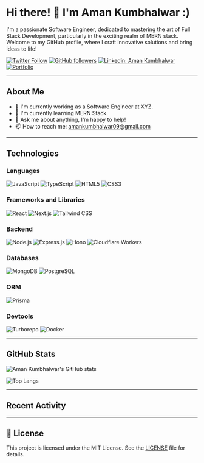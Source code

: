 <!-- Header -->
# Hi there! 👋 I'm Aman Kumbhalwar :)

<!-- Introduction -->
I'm a passionate Software Engineer, dedicated to mastering the art of Full Stack Development, particularly in the exciting realm of MERN stack. Welcome to my GitHub profile, where I craft innovative solutions and bring ideas to life!

<!-- Social Media Badges -->
[![Twitter Follow](https://img.shields.io/twitter/follow/kumbhalwar_aman?style=social)](https://twitter.com/kumbhalwar_aman)
[![GitHub followers](https://img.shields.io/github/followers/amanrk2801?label=Follow&style=social)](https://github.com/amanrk2801)
[![Linkedin: Aman Kumbhalwar](https://img.shields.io/badge/-Aman%20Kumbhalwar-blue?style=flat-square&logo=Linkedin&logoColor=white&link=https://www.linkedin.com/in/amanrk2801/)](https://www.linkedin.com/in/amanrk2801/)
[![Portfolio](https://img.shields.io/badge/-Portfolio-green?style=flat-square&logo=appveyor&logoColor=white&link=https://aman-kumbhalwar.vercel.app/)](https://aman-kumbhalwar.vercel.app/)

---

<!-- About Me -->
## About Me

- 💼 I'm currently working as a Software Engineer at XYZ.
- 🌱 I'm currently learning MERN Stack.
- 💬 Ask me about anything, I'm happy to help!
- 📫 How to reach me: amankumbhalwar09@gmail.com

---

<!-- Technologies -->
## Technologies

### Languages

![JavaScript](https://img.shields.io/badge/-JavaScript-F7DF1E?style=flat-square&logo=javascript&logoColor=black)
![TypeScript](https://img.shields.io/badge/-TypeScript-007ACC?style=flat-square&logo=typescript&logoColor=white)
![HTML5](https://img.shields.io/badge/-HTML5-E34F26?style=flat-square&logo=html5&logoColor=white)
![CSS3](https://img.shields.io/badge/-CSS3-1572B6?style=flat-square&logo=css3&logoColor=white)

### Frameworks and Libraries

![React](https://img.shields.io/badge/-React-61DAFB?style=flat-square&logo=react&logoColor=black)
![Next.js](https://img.shields.io/badge/-Next.js-000000?style=flat-square&logo=next.js&logoColor=white)
![Tailwind CSS](https://img.shields.io/badge/-Tailwind%20CSS-38B2AC?style=flat-square&logo=tailwind-css&logoColor=white)

### Backend

![Node.js](https://img.shields.io/badge/-Node.js-339933?style=flat-square&logo=node.js&logoColor=white)
![Express.js](https://img.shields.io/badge/-Express.js-000000?style=flat-square&logo=express&logoColor=white)
![Hono](https://img.shields.io/badge/-Hono-FF9900?style=flat-square&logoColor=white) <!-- Please add logo or change color if possible -->
![Cloudflare Workers](https://img.shields.io/badge/-Cloudflare%20Workers-F38020?style=flat-square&logo=cloudflare&logoColor=white)

### Databases

![MongoDB](https://img.shields.io/badge/-MongoDB-47A248?style=flat-square&logo=mongodb&logoColor=white)
![PostgreSQL](https://img.shields.io/badge/-PostgreSQL-336791?style=flat-square&logo=postgresql&logoColor=white)

### ORM

![Prisma](https://img.shields.io/badge/-Prisma-2D3748?style=flat-square&logoColor=white) <!-- Assuming Prisma doesn't have an official logo -->

### Devtools

![Turborepo](https://img.shields.io/badge/-Turborepo-282C34?style=flat-square&logoColor=white) <!-- Assuming Turborepo doesn't have an official logo -->
![Docker](https://img.shields.io/badge/-Docker-2496ED?style=flat-square&logo=docker&logoColor=white)

---


<!-- GitHub Stats -->
## GitHub Stats

![Aman Kumbhalwar's GitHub stats](https://github-readme-stats.vercel.app/api?username=amanrk2801&show_icons=true&theme=radical)

![Top Langs](https://github-readme-stats.vercel.app/api/top-langs/?username=amanrk2801&layout=compact&theme=radical)

---

<!-- Recent Activity -->
## Recent Activity

<!--START_SECTION:activity-->

<!--END_SECTION:activity-->

---

<!-- Footer -->
## 📝 License

This project is licensed under the MIT License. See the [LICENSE](LICENSE) file for details.
